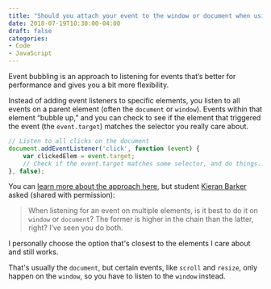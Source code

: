 ```yaml
---
title: "Should you attach your event to the window or document when using event delegation?"
date: 2018-07-19T10:30:00-04:00
draft: false
categories:
- Code
- JavaScript
---
```


Event bubbling is an approach to listening for events that’s better for performance and gives you a bit more flexibility.

Instead of adding event listeners to specific elements, you listen to all events on a parent element (often the `document` or `window`). Events within that element “bubble up,” and you can check to see if the element that triggered the event (the `event.target`) matches the selector you really care about.

```js
// Listen to all clicks on the document
document.addEventListener('click', function (event) {
	var clickedElem = event.target;
	// Check if the event.target matches some selector, and do things...
}, false);
```

You can [learn more about the approach here](/checking-event-target-selectors-with-event-bubbling-in-vanilla-javascript/), but student [Kieran Barker](https://github.com/kieranbarker) asked (shared with permission):

> When listening for an event on multiple elements, is it best to do it on `window` or `document`? The former is higher in the chain than the latter, right? I’ve seen you do both.

I personally choose the option that's closest to the elements I care about and still works.

That's usually the `document`, but certain events, like `scroll` and `resize`, only happen on the `window`, so you have to listen to the `window` instead.